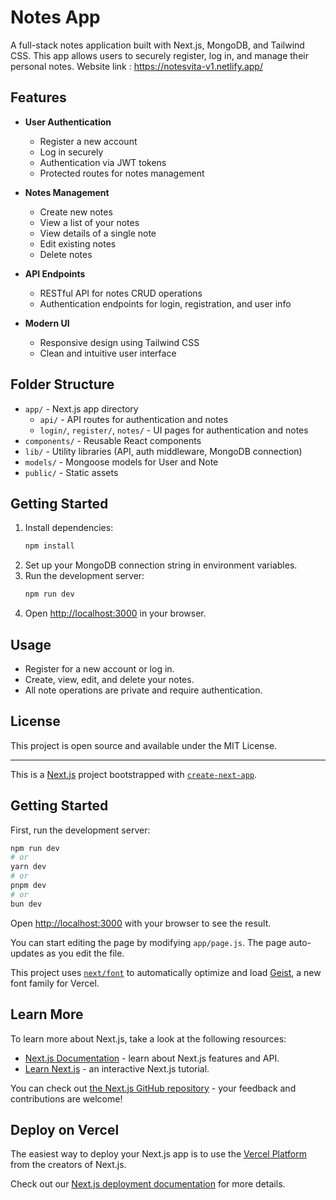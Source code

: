 # Notes App

A full-stack notes application built with Next.js, MongoDB, and Tailwind CSS. This app allows users to securely register, log in, and manage their personal notes.
Website link : https://notesvita-v1.netlify.app/

## Features

- **User Authentication**
  - Register a new account
  - Log in securely
  - Authentication via JWT tokens
  - Protected routes for notes management

- **Notes Management**
  - Create new notes
  - View a list of your notes
  - View details of a single note
  - Edit existing notes
  - Delete notes

- **API Endpoints**
  - RESTful API for notes CRUD operations
  - Authentication endpoints for login, registration, and user info

- **Modern UI**
  - Responsive design using Tailwind CSS
  - Clean and intuitive user interface

## Folder Structure

- `app/` - Next.js app directory
  - `api/` - API routes for authentication and notes
  - `login/`, `register/`, `notes/` - UI pages for authentication and notes
- `components/` - Reusable React components
- `lib/` - Utility libraries (API, auth middleware, MongoDB connection)
- `models/` - Mongoose models for User and Note
- `public/` - Static assets

## Getting Started

1. Install dependencies:
   ```sh
   npm install
   ```
2. Set up your MongoDB connection string in environment variables.
3. Run the development server:
   ```sh
   npm run dev
   ```
4. Open [http://localhost:3000](http://localhost:3000) in your browser.

## Usage

- Register for a new account or log in.
- Create, view, edit, and delete your notes.
- All note operations are private and require authentication.

## License

This project is open source and available under the MIT License.

---

This is a [Next.js](https://nextjs.org) project bootstrapped with [`create-next-app`](https://github.com/vercel/next.js/tree/canary/packages/create-next-app).

## Getting Started

First, run the development server:

```bash
npm run dev
# or
yarn dev
# or
pnpm dev
# or
bun dev
```

Open [http://localhost:3000](http://localhost:3000) with your browser to see the result.

You can start editing the page by modifying `app/page.js`. The page auto-updates as you edit the file.

This project uses [`next/font`](https://nextjs.org/docs/app/building-your-application/optimizing/fonts) to automatically optimize and load [Geist](https://vercel.com/font), a new font family for Vercel.

## Learn More

To learn more about Next.js, take a look at the following resources:

- [Next.js Documentation](https://nextjs.org/docs) - learn about Next.js features and API.
- [Learn Next.js](https://nextjs.org/learn) - an interactive Next.js tutorial.

You can check out [the Next.js GitHub repository](https://github.com/vercel/next.js) - your feedback and contributions are welcome!

## Deploy on Vercel

The easiest way to deploy your Next.js app is to use the [Vercel Platform](https://vercel.com/new?utm_medium=default-template&filter=next.js&utm_source=create-next-app&utm_campaign=create-next-app-readme) from the creators of Next.js.

Check out our [Next.js deployment documentation](https://nextjs.org/docs/app/building-your-application/deploying) for more details.
